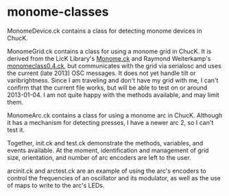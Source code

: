 monome-classes
==============
MonomeDevice.ck contains a class for detecting monome devices in ChucK.

MonomeGrid.ck contains a class for using a monome grid in ChucK.  It
is derived from the LicK Library's
[Monome.ck](https://github.com/heuermh/lick/blob/master/Monome.ck) and
Raymond Weiterkamp's
[monomeclass0.4.ck](http://monome.org/docs/_media/app:monomeclass0.4.ck.zip),
but communicates with the grid via serialosc and uses the current
(late 2013) OSC messages.  It does not yet handle tilt or
varibrightness.  Since I am traveling and don't have my grid with me,
I can't confirm that the current file works, but will be able to test
on or around 2013-01-04.  I am not quite happy with the methods
available, and may limit them.

MonomeArc.ck contains a class for using a monome arc in ChucK.
Although it has a mechanism for detecting presses, I have a newer arc
2, so I can't test it.

Together, init.ck and test.ck demonstrate the methods, variables, and
events available.  At the moment, identification and management of
grid size, orientation, and number of arc encoders are left to the user.

arcinit.ck and arctest.ck are an example of using the arc's encoders
to control the frequencies of an oscillator and its modulator, as well
as the use of maps to write to the arc's LEDs.
